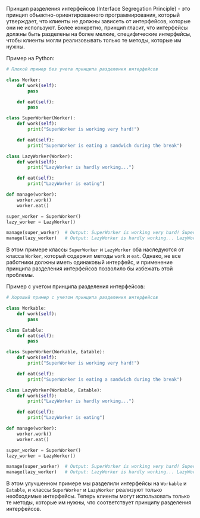 Принцип разделения интерфейсов (Interface Segregation Principle) - это принцип объектно-ориентированного программирования, который утверждает, что клиенты не должны зависеть от интерфейсов, которые они не используют. Более конкретно, принцип гласит, что интерфейсы должны быть разделены на более мелкие, специфические интерфейсы, чтобы клиенты могли реализовывать только те методы, которые им нужны.

Пример на Python:

```python
# Плохой пример без учета принципа разделения интерфейсов

class Worker:
    def work(self):
        pass

    def eat(self):
        pass

class SuperWorker(Worker):
    def work(self):
        print("SuperWorker is working very hard!")

    def eat(self):
        print("SuperWorker is eating a sandwich during the break")

class LazyWorker(Worker):
    def work(self):
        print("LazyWorker is hardly working...")

    def eat(self):
        print("LazyWorker is eating")

def manage(worker):
    worker.work()
    worker.eat()

super_worker = SuperWorker()
lazy_worker = LazyWorker()

manage(super_worker)  # Output: SuperWorker is working very hard! SuperWorker is eating a sandwich during the break
manage(lazy_worker)   # Output: LazyWorker is hardly working... LazyWorker is eating
```

В этом примере классы `SuperWorker` и `LazyWorker` оба наследуются от класса `Worker`, который содержит методы `work` и `eat`. Однако, не все работники должны иметь одинаковый интерфейс, и применение принципа разделения интерфейсов позволило бы избежать этой проблемы.

Пример с учетом принципа разделения интерфейсов:

```python
# Хороший пример с учетом принципа разделения интерфейсов

class Workable:
    def work(self):
        pass

class Eatable:
    def eat(self):
        pass

class SuperWorker(Workable, Eatable):
    def work(self):
        print("SuperWorker is working very hard!")

    def eat(self):
        print("SuperWorker is eating a sandwich during the break")

class LazyWorker(Workable, Eatable):
    def work(self):
        print("LazyWorker is hardly working...")

    def eat(self):
        print("LazyWorker is eating")

def manage(worker):
    worker.work()
    worker.eat()

super_worker = SuperWorker()
lazy_worker = LazyWorker()

manage(super_worker)  # Output: SuperWorker is working very hard! SuperWorker is eating a sandwich during the break
manage(lazy_worker)   # Output: LazyWorker is hardly working... LazyWorker is eating
```

В этом улучшенном примере мы разделили интерфейсы на `Workable` и `Eatable`, и классы `SuperWorker` и `LazyWorker` реализуют только необходимые интерфейсы. Теперь клиенты могут использовать только те методы, которые им нужны, что соответствует принципу разделения интерфейсов.